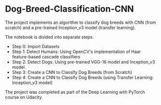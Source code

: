 # Dog-Breed-Classification-CNN
The project implements an algorithm to classify dog breeds with CNN (from scratch) and a pre-trained Inception_v3 model (transfer learning).

The notebook is divided into separate steps.

* Step 0: Import Datasets
* Step 1: Detect Humans: Using OpenCV's implementation of Haar feature-based cascade classifiers
* Step 2: Detect Dogs: Using pre-trained VGG-16 model and Inception_v3 model.
* Step 3: Create a CNN to Classify Dog Breeds (from Scratch)
* Step 4: Create a CNN to Classify Dog Breeds (using Transfer Learning: Inception_v3 model)

The project was completed as part of the Deep Learning with PyTorch course on Udacity.
